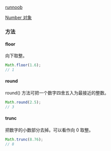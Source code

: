 
[runnoob](https://www.runoob.com/jsref/jsref-obj-math.html)

[Number 对象](Number%20对象.md)

### 方法

#### floor

向下取整。

```js
Math.floor(1.6);
// 1
```

#### round

round() 方法可把一个数字四舍五入为最接近的整数。

```js
Math.round(2.5);
// 3
```

#### trunc

把数字的小数部分去掉。可以看作向 0 取整。

```js
Math.trunc(8.76);
// 8
```